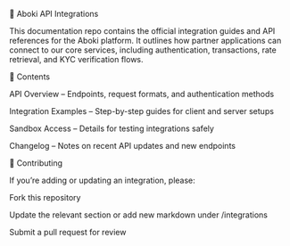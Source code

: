 🧩 Aboki API Integrations

This documentation repo contains the official integration guides and API references for the Aboki platform.
It outlines how partner applications can connect to our core services, including authentication, transactions, rate retrieval, and KYC verification flows.

📘 Contents

API Overview – Endpoints, request formats, and authentication methods

Integration Examples – Step-by-step guides for client and server setups

Sandbox Access – Details for testing integrations safely

Changelog – Notes on recent API updates and new endpoints

🚀 Contributing

If you’re adding or updating an integration, please:

Fork this repository

Update the relevant section or add new markdown under /integrations

Submit a pull request for review
